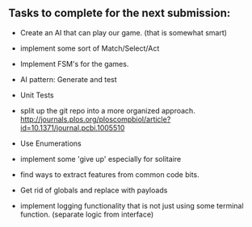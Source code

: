 Tasks to complete for the next submission:
------------------------------------------
* Create an AI that can play our game. (that is somewhat smart)
* implement some sort of Match/Select/Act
* Implement FSM's for the games.
* AI pattern: Generate and test
* Unit Tests
* split up the git repo into a more organized approach.
    http://journals.plos.org/ploscompbiol/article?id=10.1371/journal.pcbi.1005510

* Use Enumerations
* implement some 'give up' especially for solitaire
* find ways to extract features from common code bits.
* Get rid of globals and replace with payloads
* implement logging functionality that is not just using
  some terminal function. (separate logic from interface)

